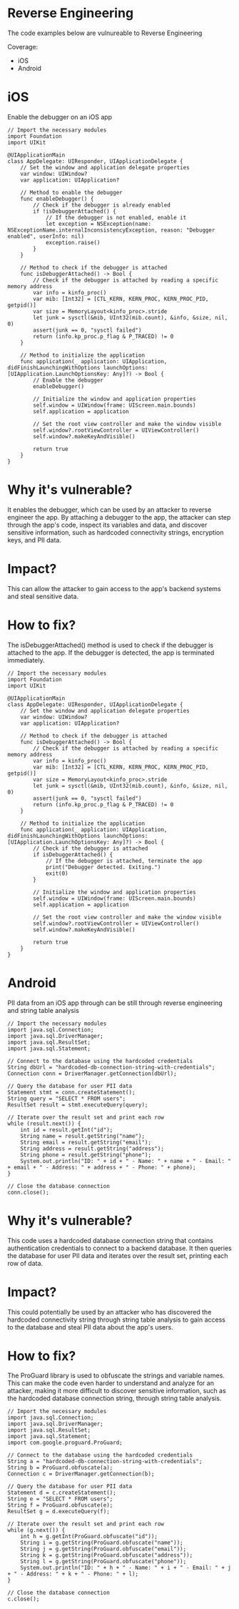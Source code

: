 # Reverse Engineering

The code examples below are vulnureable to Reverse Engineering

Coverage:

- iOS
- Android

# iOS

Enable the debugger on an iOS app

```
// Import the necessary modules
import Foundation
import UIKit

@UIApplicationMain
class AppDelegate: UIResponder, UIApplicationDelegate {
    // Set the window and application delegate properties
    var window: UIWindow?
    var application: UIApplication?

    // Method to enable the debugger
    func enableDebugger() {
        // Check if the debugger is already enabled
        if !isDebuggerAttached() {
            // If the debugger is not enabled, enable it
            let exception = NSException(name: NSExceptionName.internalInconsistencyException, reason: "Debugger enabled", userInfo: nil)
            exception.raise()
        }
    }

    // Method to check if the debugger is attached
    func isDebuggerAttached() -> Bool {
        // Check if the debugger is attached by reading a specific memory address
        var info = kinfo_proc()
        var mib: [Int32] = [CTL_KERN, KERN_PROC, KERN_PROC_PID, getpid()]
        var size = MemoryLayout<kinfo_proc>.stride
        let junk = sysctl(&mib, UInt32(mib.count), &info, &size, nil, 0)
        assert(junk == 0, "sysctl failed")
        return (info.kp_proc.p_flag & P_TRACED) != 0
    }

    // Method to initialize the application
    func application(_ application: UIApplication, didFinishLaunchingWithOptions launchOptions: [UIApplication.LaunchOptionsKey: Any]?) -> Bool {
        // Enable the debugger
        enableDebugger()

        // Initialize the window and application properties
        self.window = UIWindow(frame: UIScreen.main.bounds)
        self.application = application

        // Set the root view controller and make the window visible
        self.window?.rootViewController = UIViewController()
        self.window?.makeKeyAndVisible()

        return true
    }
}
```

# Why it's vulnerable?
It enables the debugger, which can be used by an attacker to reverse engineer the app. By attaching a debugger to the app, the attacker can step through the app's code, inspect its variables and data, and discover sensitive information, such as hardcoded connectivity strings, encryption keys, and PII data. 

# Impact?
This can allow the attacker to gain access to the app's backend systems and steal sensitive data.

# How to fix?

The isDebuggerAttached() method is used to check if the debugger is attached to the app. If the debugger is detected, the app is terminated immediately.

```
// Import the necessary modules
import Foundation
import UIKit

@UIApplicationMain
class AppDelegate: UIResponder, UIApplicationDelegate {
    // Set the window and application delegate properties
    var window: UIWindow?
    var application: UIApplication?

    // Method to check if the debugger is attached
    func isDebuggerAttached() -> Bool {
        // Check if the debugger is attached by reading a specific memory address
        var info = kinfo_proc()
        var mib: [Int32] = [CTL_KERN, KERN_PROC, KERN_PROC_PID, getpid()]
        var size = MemoryLayout<kinfo_proc>.stride
        let junk = sysctl(&mib, UInt32(mib.count), &info, &size, nil, 0)
        assert(junk == 0, "sysctl failed")
        return (info.kp_proc.p_flag & P_TRACED) != 0
    }

    // Method to initialize the application
    func application(_ application: UIApplication, didFinishLaunchingWithOptions launchOptions: [UIApplication.LaunchOptionsKey: Any]?) -> Bool {
        // Check if the debugger is attached
        if isDebuggerAttached() {
            // If the debugger is attached, terminate the app
            print("Debugger detected. Exiting.")
            exit(0)
        }

        // Initialize the window and application properties
        self.window = UIWindow(frame: UIScreen.main.bounds)
        self.application = application

        // Set the root view controller and make the window visible
        self.window?.rootViewController = UIViewController()
        self.window?.makeKeyAndVisible()

        return true
    }
}
```

# Android

PII data from an iOS app through can be still through reverse engineering and string table analysis

```
// Import the necessary modules
import java.sql.Connection;
import java.sql.DriverManager;
import java.sql.ResultSet;
import java.sql.Statement;

// Connect to the database using the hardcoded credentials
String dbUrl = "hardcoded-db-connection-string-with-credentials";
Connection conn = DriverManager.getConnection(dbUrl);

// Query the database for user PII data
Statement stmt = conn.createStatement();
String query = "SELECT * FROM users";
ResultSet result = stmt.executeQuery(query);

// Iterate over the result set and print each row
while (result.next()) {
    int id = result.getInt("id");
    String name = result.getString("name");
    String email = result.getString("email");
    String address = result.getString("address");
    String phone = result.getString("phone");
    System.out.println("ID: " + id + " - Name: " + name + " - Email: " + email + " - Address: " + address + " - Phone: " + phone);
}

// Close the database connection
conn.close();
```

# Why it's vulnerable?
This code uses a hardcoded database connection string that contains authentication credentials to connect to a backend database. It then queries the database for user PII data and iterates over the result set, printing each row of data.

# Impact?
This could potentially be used by an attacker who has discovered the hardcoded connectivity string through string table analysis to gain access to the database and steal PII data about the app's users.

# How to fix?

The ProGuard library is used to obfuscate the strings and variable names. This can make the code even harder to understand and analyze for an attacker, making it more difficult to discover sensitive information, such as the hardcoded database connection string, through string table analysis. 

```
// Import the necessary modules
import java.sql.Connection;
import java.sql.DriverManager;
import java.sql.ResultSet;
import java.sql.Statement;
import com.google.proguard.ProGuard;

// Connect to the database using the hardcoded credentials
String a = "hardcoded-db-connection-string-with-credentials";
String b = ProGuard.obfuscate(a);
Connection c = DriverManager.getConnection(b);

// Query the database for user PII data
Statement d = c.createStatement();
String e = "SELECT * FROM users";
String f = ProGuard.obfuscate(e);
ResultSet g = d.executeQuery(f);

// Iterate over the result set and print each row
while (g.next()) {
    int h = g.getInt(ProGuard.obfuscate("id"));
    String i = g.getString(ProGuard.obfuscate("name"));
    String j = g.getString(ProGuard.obfuscate("email"));
    String k = g.getString(ProGuard.obfuscate("address"));
    String l = g.getString(ProGuard.obfuscate("phone"));
    System.out.println("ID: " + h + " - Name: " + i + " - Email: " + j + " - Address: " + k + " - Phone: " + l);
}

// Close the database connection
c.close();
```

